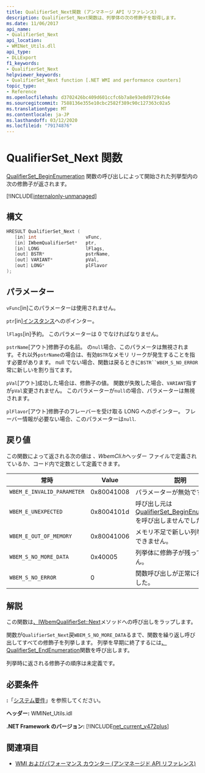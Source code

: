 ```yaml
---
title: QualifierSet_Next関数 (アンマネージ API リファレンス)
description: QualifierSet_Next関数は、列挙体の次の修飾子を取得します。
ms.date: 11/06/2017
api_name:
- QualifierSet_Next
api_location:
- WMINet_Utils.dll
api_type:
- DLLExport
f1_keywords:
- QualifierSet_Next
helpviewer_keywords:
- QualifierSet_Next function [.NET WMI and performance counters]
topic_type:
- Reference
ms.openlocfilehash: d3702426bc409d601ccfc6b7a8e93e8d9729c64e
ms.sourcegitcommit: 7588136e355e10cbc2582f389c90c127363c02a5
ms.translationtype: MT
ms.contentlocale: ja-JP
ms.lasthandoff: 03/12/2020
ms.locfileid: "79174876"
---
```

# <a name="qualifierset_next-function"></a>QualifierSet_Next 関数
[QualifierSet_BeginEnumeration](qualifierset-beginenumeration.md) 関数の呼び出しによって開始された列挙型内の次の修飾子が返されます。

[!INCLUDE[internalonly-unmanaged](../../../../includes/internalonly-unmanaged.md)]
  
## <a name="syntax"></a>構文  
  
```cpp  
HRESULT QualifierSet_Next (
   [in] int                  vFunc,
   [in] IWbemQualifierSet*   ptr,
   [in] LONG                 lFlags,
   [out] BSTR*               pstrName,
   [out] VARIANT*            pVal,
   [out] LONG*               plFlavor
);
```  

## <a name="parameters"></a>パラメーター

`vFunc`[in]このパラメーターは使用されません。

`ptr`[in][インスタンス](/windows/desktop/api/wbemcli/nn-wbemcli-iwbemqualifierset)へのポインター。

`lFlags`[in]予約。 このパラメーターは 0 でなければなりません。

`pstrName`[アウト]修飾子の名前。 の`null`場合、このパラメータは無視されます。それ以外`pstrName`の場合は、有効`BSTR`なメモリ リークが発生することを指す必要があります。 null でない場合、関数は戻るときに`BSTR``WBEM_S_NO_ERROR`常に新しいを割り当てます。

`pVal`[アウト]成功した場合は、修飾子の値。 関数が失敗した場合、`VARIANT`指すが`pVal`変更されません。 このパラメーターが`null`の場合、パラメーターは無視されます。

`plFlavor`[アウト]修飾子のフレーバーを受け取る LONG へのポインター。 フレーバー情報が必要ない場合、このパラメーターは`null`.

## <a name="return-value"></a>戻り値

この関数によって返される次の値は *、WbemCli.h*ヘッダー ファイルで定義されているか、コード内で定数として定義できます。

|常時  |Value  |説明  |
|---------|---------|---------|
|`WBEM_E_INVALID_PARAMETER` | 0x80041008 | パラメーターが無効です。 |
|`WBEM_E_UNEXPECTED` | 0x8004101d | 呼び出し元は[QualifierSet_BeginEnumeration](qualifierset-beginenumeration.md)を呼び出しませんでした。 |
|`WBEM_E_OUT_OF_MEMORY` | 0x80041006 | メモリ不足で新しい列挙を開始できません。 |
| `WBEM_S_NO_MORE_DATA` | 0x40005 | 列挙体に修飾子が残っていません。 |
|`WBEM_S_NO_ERROR` | 0 | 関数呼び出しが正常に行われました。  |
  
## <a name="remarks"></a>解説

この関数は[、IWbemQualifierSet::Next](/windows/desktop/api/wbemcli/nf-wbemcli-iwbemqualifierset-next)メソッドへの呼び出しをラップします。

関数が`QualifierSet_Next`戻`WBEM_S_NO_MORE_DATA`るまで、関数を繰り返し呼び出してすべての修飾子を列挙します。 列挙を早期に終了するには[、QualifierSet_EndEnumeration](qualifierset-endenumeration.md)関数を呼び出します。

列挙時に返される修飾子の順序は未定義です。

## <a name="requirements"></a>必要条件  
 **:**「[システム要件](../../get-started/system-requirements.md)」を参照してください。  
  
 **ヘッダー:** WMINet_Utils.idl  
  
 **.NET Framework のバージョン:** [!INCLUDE[net_current_v472plus](../../../../includes/net-current-v472plus.md)]  
  
## <a name="see-also"></a>関連項目

- [WMI およびパフォーマンス カウンター (アンマネージド API リファレンス)](index.md)
